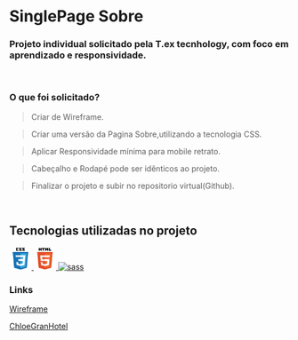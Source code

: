 # SinglePage Sobre

### Projeto individual solicitado pela T.ex tecnhology, com foco em aprendizado e responsividade.

<br>

### O que foi solicitado?

>Criar de Wireframe.

>Criar uma versão da Pagina Sobre,utilizando a tecnologia CSS. 

>Aplicar Responsividade mínima para mobile retrato.

>Cabeçalho e Rodapé pode ser idênticos ao projeto.

>Finalizar o projeto e subir no repositorio virtual(Github).

<br>

## Tecnologias utilizadas no projeto

<p align="left"> <a href="https://www.w3schools.com/css/" target="_blank" rel="noreferrer"> <img src="https://raw.githubusercontent.com/devicons/devicon/master/icons/css3/css3-original-wordmark.svg" alt="css3" width="40" height="40"/> </a> <a href="https://www.w3.org/html/" target="_blank" rel="noreferrer"> <img src="https://raw.githubusercontent.com/devicons/devicon/master/icons/html5/html5-original-wordmark.svg" alt="html5" width="40" height="40"/> </a> <a href="https://www.w3.org/html/" target="_blank" rel="noreferrer"> <img src="https://cdn.jsdelivr.net/gh/devicons/devicon/icons/sass/sass-original.svg" alt="sass" width="40" height="40"/> </a></p>


### Links

[Wireframe](https://www.figma.com/file/mYwFy3ZWEGxATU1OsRH3G5/SinglePage-Sobre?node-id=1%3A22&t=OpFyRqVnlsHTxmtA-1)

[ChloeGranHotel](https://gustavomvp.github.io/SinglePage/)




